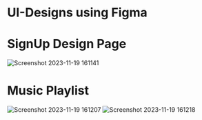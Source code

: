 # UI-Designs using Figma

# SignUp Design Page
![Screenshot 2023-11-19 161141](https://github.com/Aryaa-Prangya/UI-Designs/assets/138790828/88f7bb7b-a653-4305-a5ec-9650e655a419)

# Music Playlist
![Screenshot 2023-11-19 161207](https://github.com/Aryaa-Prangya/UI-Designs/assets/138790828/e950abb7-d149-40dd-9191-8b982c6da723)
![Screenshot 2023-11-19 161218](https://github.com/Aryaa-Prangya/UI-Designs/assets/138790828/c8702351-f3e4-4420-916d-c92c5315d424)

